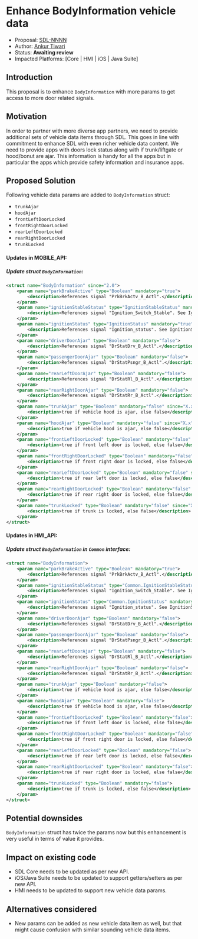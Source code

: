 # Enhance BodyInformation vehicle data

* Proposal: [SDL-NNNN](NNNN-Enhance-BodyInformation-vehicle-data.md)
* Author: [Ankur Tiwari](https://github.com/atiwari9)
* Status: **Awaiting review**
* Impacted Platforms: [Core | HMI | iOS | Java Suite]

## Introduction

This proposal is to enhance `BodyInformation` with more params to get access to more door related signals.

## Motivation

In order to partner with more diverse app partners, we need to provide additional sets of vehicle data items through SDL. This goes in line with commitment to enhance SDL with even richer vehicle data content. We need to provide apps with doors lock status along with if trunk/liftgate or hood/bonut are ajar. This information is handy for all the apps but in particular the apps which provide safety information and insurance apps.

## Proposed Solution 

Following vehicle data params are added to `BodyInformation` struct:
* `trunkAjar`
* `hoodAjar`
* `frontLeftDoorLocked`
* `frontRightDoorLocked`
* `rearLeftDoorLocked`
* `rearRightDoorLocked`
* `trunkLocked`

#### Updates in MOBILE_API:

##### Update struct `BodyInformation`:

```xml	
<struct name="BodyInformation" since="2.0">
	<param name="parkBrakeActive" type="Boolean" mandatory="true">
		<description>References signal "PrkBrkActv_B_Actl".</description>
	</param>
	<param name="ignitionStableStatus" type="IgnitionStableStatus" mandatory="true">
		<description>References signal "Ignition_Switch_Stable". See IgnitionStableStatus.</description>
	</param>
	<param name="ignitionStatus" type="IgnitionStatus" mandatory="true">
		<description>References signal "Ignition_status". See IgnitionStatus.</description>
	</param>
	<param name="driverDoorAjar" type="Boolean" mandatory="false">
		<description>References signal "DrStatDrv_B_Actl".</description>
	</param>
	<param name="passengerDoorAjar" type="Boolean" mandatory="false">
		<description>References signal "DrStatPsngr_B_Actl".</description>
	</param>
	<param name="rearLeftDoorAjar" type="Boolean" mandatory="false">
		<description>References signal "DrStatRl_B_Actl".</description>
	</param>
	<param name="rearRightDoorAjar" type="Boolean" mandatory="false">
		<description>References signal "DrStatRr_B_Actl".</description>
	</param>
	<param name="trunkAjar" type="Boolean" mandatory="false" since="X.x">
		<description>true if vehicle hood is ajar, else false</description>
	</param>
	<param name="hoodAjar" type="Boolean" mandatory="false" since="X.x">
		<description>true if vehicle hood is ajar, else false</description>
	</param>
	<param name="frontLeftDoorLocked" type="Boolean" mandatory="false" since="X.x">
		<description>true if front left door is locked, else false</description>
	</param>
	<param name="frontRightDoorLocked" type="Boolean" mandatory="false" since="X.x">
		<description>true if front right door is locked, else false</description>
	</param>
	<param name="rearLeftDoorLocked" type="Boolean" mandatory="false" since="X.x">
		<description>true if rear left door is locked, else false</description>
	</param>
	<param name="rearRightDoorLocked" type="Boolean" mandatory="false" since="X.x">
		<description>true if rear right door is locked, else false</description>
	</param>
	<param name="trunkLocked" type="Boolean" mandatory="false" since="X.x">
		<description>true if trunk is locked, else false</description>
	</param>			
</struct>
```
#### Updates in HMI_API:

##### Update struct `BodyInformation` in `Common` interface:

```xml	
<struct name="BodyInformation">
	<param name="parkBrakeActive" type="Boolean" mandatory="true">
		<description>References signal "PrkBrkActv_B_Actl".</description>
	</param>
	<param name="ignitionStableStatus" type="Common.IgnitionStableStatus" mandatory="true">
		<description>References signal "Ignition_Switch_Stable". See IgnitionStableStatus.</description>
	</param>
	<param name="ignitionStatus" type="Common.IgnitionStatus" mandatory="true">
		<description>References signal "Ignition_status". See IgnitionStatus.</description>
	</param>
	<param name="driverDoorAjar" type="Boolean" mandatory="false">
		<description>References signal "DrStatDrv_B_Actl".</description>
	</param>
	<param name="passengerDoorAjar" type="Boolean" mandatory="false">
		<description>References signal "DrStatPsngr_B_Actl".</description>
	</param>
	<param name="rearLeftDoorAjar" type="Boolean" mandatory="false">
		<description>References signal "DrStatRl_B_Actl".</description>
	</param>
	<param name="rearRightDoorAjar" type="Boolean" mandatory="false">
		<description>References signal "DrStatRr_B_Actl".</description>
	</param>
	<param name="trunkAjar" type="Boolean" mandatory="false">
		<description>true if vehicle hood is ajar, else false</description>
	</param>
	<param name="hoodAjar" type="Boolean" mandatory="false">
		<description>true if vehicle hood is ajar, else false</description>
	</param>
	<param name="frontLeftDoorLocked" type="Boolean" mandatory="false">
		<description>true if front left door is locked, else false</description>
	</param>
	<param name="frontRightDoorLocked" type="Boolean" mandatory="false">
		<description>true if front right door is locked, else false</description>
	</param>
	<param name="rearLeftDoorLocked" type="Boolean" mandatory="false">
		<description>true if rear left door is locked, else false</description>
	</param>
	<param name="rearRightDoorLocked" type="Boolean" mandatory="false">
		<description>true if rear right door is locked, else false</description>
	</param>
	<param name="trunkLocked" type="Boolean" mandatory="false">
		<description>true if trunk is locked, else false</description>
	</param>			
</struct>
```

## Potential downsides

`BodyInformation` struct has twice the params now but this enhancement is very useful in terms of value it provides.

## Impact on existing code

* SDL Core needs to be updated as per new API.
* iOS/Java Suite needs to be updated to support getters/setters as per new API.
* HMI needs to be updated to support new vehicle data params.

## Alternatives considered

* New params can be added as new vehicle data item as well, but that might cause confusion with similar sounding vehicle data items.
